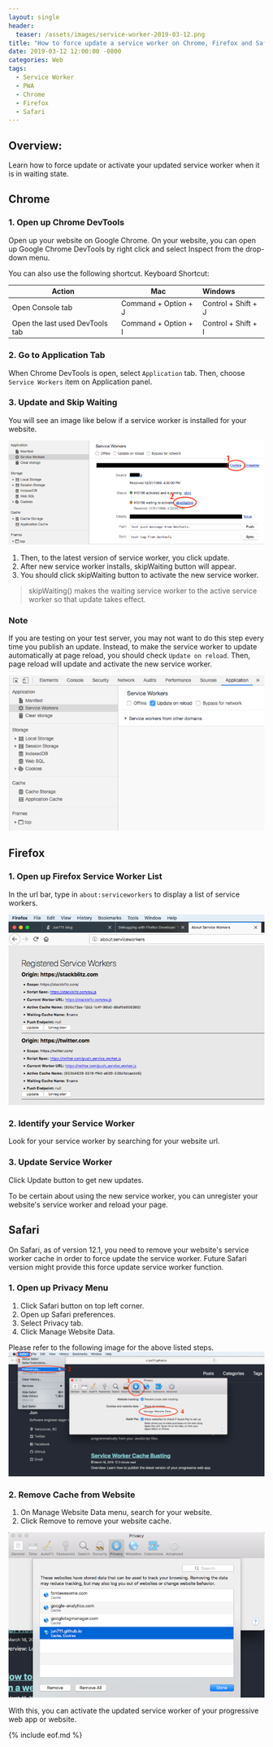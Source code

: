 ```yaml
---
layout: single
header:
  teaser: /assets/images/service-worker-2019-03-12.png
title: "How to force update a service worker on Chrome, Firefox and Safari?"
date: 2019-03-12 12:00:00 -0800
categories: Web
tags:
  - Service Worker
  - PWA
  - Chrome
  - Firefox
  - Safari
---
```

## Overview:
Learn how to force update or activate your updated service worker when it is in waiting state.

## Chrome
### 1. Open up Chrome DevTools 
Open up your website on Google Chrome. On your website, you can open up Google Chrome DevTools by right click and select Inspect from the drop-down menu.

You can also use the following shortcut.
Keyboard Shortcut:

| Action | Mac | Windows |
|---|---|:---|
| Open Console tab | Command + Option + J | Control + Shift + J |
| Open the last used DevTools tab| Command + Option + I | Control + Shift + I |

### 2. Go to Application Tab
When Chrome DevTools is open, select `Application` tab. Then, choose `Service Workers` item on Application panel.

### 3. Update and Skip Waiting
You will see an image like below if a service worker is installed for your website. 

![Chrome Service Worker Skip Waiting](/assets/images/chrome-service-worker-skip-waiting-2019-03-12.png)

1. Then, to the latest version of service worker, you click update. 
2. After new service worker installs, skipWaiting button will appear. 
3. You should click skipWaiting button to activate the new service worker.

> skipWaiting() makes the waiting service worker to the active service worker so that update takes effect.

### Note
If you are testing on your test server, you may not want to do this step every time you publish an update. Instead, to make the service worker to update automatically at page reload, you should check `Update on reload`. Then, page reload will update and activate the new service worker. 

![Chrome Service Worker Update on Reload](/assets/images/chrome-service-worker-update-on-reload-2019-03-12.png)

## Firefox
### 1. Open up Firefox Service Worker List
In the url bar, type in `about:serviceworkers` to display a list of service workers.

![Firefox Service Worker List](/assets/images/firefox-service-worker-list-2019-03-12.png)

### 2. Identify your Service Worker
Look for your service worker by searching for your website url.

### 3. Update Service Worker
Click Update button to get new updates.

To be certain about using the new service worker, you can unregister your website's service worker and reload your page.

## Safari
On Safari, as of version 12.1, you need to remove your website's service worker cache in order to force update the service worker. Future Safari version might provide this force update service worker function.

### 1. Open up Privacy Menu
1. Click Safari button on top left corner.
2. Open up Safari preferences. 
3. Select Privacy tab. 
4. Click Manage Website Data.

Please refer to the following image for the above listed steps.
![Safari Privacy Manage Website Data](/assets/images/safari-open-up-privacy-menu-2019-03-12.png)

### 2. Remove Cache from Website
1. On Manage Website Data menu, search for your website.
2. Click Remove to remove your website cache.

![Safari Privacy Manage Website Data](/assets/images/safari-privacy-remove-website-data-2019-03-12.png)


With this, you can activate the updated service worker of your progressive web app or website. 

{% include eof.md %}

